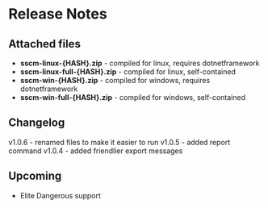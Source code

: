 # Release Notes

## Attached files

* **sscm-linux-{HASH}.zip** - compiled for linux, requires dotnetframework
* **sscm-linux-full-{HASH}.zip** - compiled for linux, self-contained
* **sscm-win-{HASH}.zip** - compiled for windows, requires dotnetframework
* **sscm-win-full-{HASH}.zip** - compiled for windows, self-contained

## Changelog

v1.0.6 - renamed files to make it easier to run
v1.0.5 - added report command
v1.0.4 - added friendlier export messages

## Upcoming

* Elite Dangerous support
